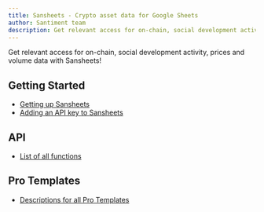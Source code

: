 ```yaml
---
title: Sansheets - Crypto asset data for Google Sheets
author: Santiment team
description: Get relevant access for on-chain, social development activity, prices and volume data with Sansheets!
---
```


Get relevant access for on-chain, social development activity, prices and volume data with Sansheets!

## Getting Started
- [Getting up Sansheets](/sansheets/setting-up/)
- [Adding an API key to Sansheets](/sansheets/adding-an-api-key/)

## API
- [List of all functions](/sansheets/functions/)

## Pro Templates
- [Descriptions for all Pro Templates](/sansheets/pro-templates/)